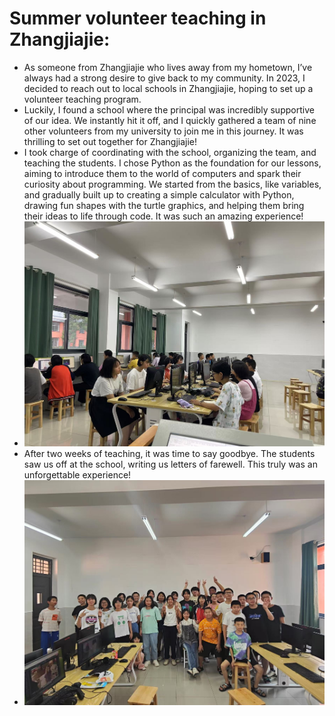 Summer volunteer teaching in Zhangjiajie: 
======
  * As someone from Zhangjiajie who lives away from my hometown, I’ve always had a strong desire to give back to my community. In 2023, I decided to reach out to local schools in Zhangjiajie, hoping to set up a volunteer teaching program.
  * Luckily, I found a school where the principal was incredibly supportive of our idea. We instantly hit it off, and I quickly gathered a team of nine other volunteers from my university to join me in this journey. It was thrilling to set out together for Zhangjiajie!
  * I took charge of coordinating with the school, organizing the team, and teaching the students. I chose Python as the foundation for our lessons, aiming to introduce them to the world of computers and spark their curiosity about programming. We started from the basics, like variables, and gradually built up to creating a simple calculator with Python, drawing fun shapes with the turtle graphics, and helping them bring their ideas to life through code. It was such an amazing experience!
  * ![](https://github.com/zhangjun640/zhangjun640.github.io/blob/master/images/%E6%94%AF%E6%95%992.jpg "volunteer teaching in Zhangjiajie")
  * After two weeks of teaching, it was time to say goodbye. The students saw us off at the school, writing us letters of farewell. This truly was an unforgettable experience!
  * ![](https://github.com/zhangjun640/zhangjun640.github.io/blob/master/images/%E6%94%AF%E6%95%991.jpg "volunteer teaching in Zhangjiajie")

